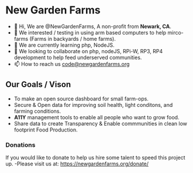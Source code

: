 # New Garden Farms
- 👋 Hi, We are @NewGardenFarms, A non-profit from **Newark, CA**. 
- 👀 We interested / testing in using arm based computers to help mirco-farms (Farms in backyards / home farms).
- 🌱 We are currently learning php, NodeJS.
- 💞️ We looking to collaborate on php, nodeJS, RPi-W, RP3, RP4 development to help feed underserved communities.   
- 📫 How to reach us code@newgardenfarms.org

## Our Goals / Vison

- To make an open source dashboard for small farm-ops.
- Secure & Open data for improving soil health, light conditons, and farming conditions. 
- **A11Y** management tools to enable all people who want to grow food. 
- Share data to create Transparency & Enable commmunities in clean low footprint Food Production.

### Donations

If you would like to donate to help us hire some talent to speed this project up.
-Please visit us at:
https://newgardenfarms.org/donate/
